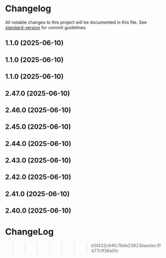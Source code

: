 # Changelog

All notable changes to this project will be documented in this file. See [standard-version](https://github.com/conventional-changelog/standard-version) for commit guidelines.

## 1.1.0 (2025-06-10)

## 1.1.0 (2025-06-10)

## 1.1.0 (2025-06-10)

## 2.47.0 (2025-06-10)

## 2.46.0 (2025-06-10)

## 2.45.0 (2025-06-10)

## 2.44.0 (2025-06-10)

## 2.43.0 (2025-06-10)

## 2.42.0 (2025-06-10)

## 2.41.0 (2025-06-10)

## 2.40.0 (2025-06-10)

# ChangeLog
>>>>>>> b5f432c94fc76de23823baedec3f477cff36e5fc
